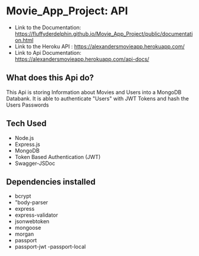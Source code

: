 # Movie_App_Project: API
 
- Link to the Documentation:  https://fluffyderdelphin.github.io/Movie_App_Project/public/documentation.html
- Link to the Heroku API : https://alexandersmovieapp.herokuapp.com/
- Link to Api Documentation: https://alexandersmovieapp.herokuapp.com/api-docs/

## What does this Api do? 
This Api is storing Information about Movies and Users into a MongoDB Databank. 
It is able to authenticate "Users" with JWT Tokens and hash the  Users Passwords


## Tech Used 
- Node.js
- Express.js
- MongoDB
- Token Based Authentication (JWT)
- Swagger-JSDoc

## Dependencies installed 

  - bcrypt 
  - "body-parser
  - express
  - express-validator
  - jsonwebtoken
  - mongoose
  - morgan
  - passport
  - passport-jwt
   -passport-local

